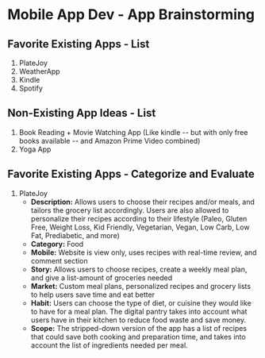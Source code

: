 Mobile App Dev - App Brainstorming
===

## Favorite Existing Apps - List
1. PlateJoy
2. WeatherApp
3. Kindle
4. Spotify

## Non-Existing App Ideas - List
1. Book Reading + Movie Watching App (Like kindle -- but with only free books available -- and Amazon Prime Video combined)
2. Yoga App

## Favorite Existing Apps - Categorize and Evaluate
1. PlateJoy
   - **Description:** Allows users to choose their recipes and/or meals, and tailors the grocery list accordingly. Users are also allowed to personalize their recipes according to their lifestyle (Paleo, Gluten Free, Weight Loss, Kid Friendly, Vegetarian, Vegan, Low Carb, Low Fat, Prediabetic, and more)
   - **Category:** Food
   - **Mobile:** Website is view only, uses recipes with real-time review, and comment section
   - **Story:** Allows users to choose recipes, create a weekly meal plan, and give a list-amount of groceries needed
   - **Market:** Custom meal plans, personalized recipes and grocery lists to help users save time and eat better 
   - **Habit:** Users can choose the type of diet, or cuisine they would like to have for a meal plan. The digital pantry takes into account what users have in their kitchen to reduce food waste and save money.
   - **Scope:** The stripped-down version of the app has a list of recipes that could save both cooking and preparation time, and takes into account the list of ingredients needed per meal.
